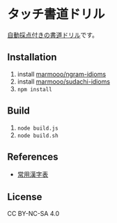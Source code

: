 # タッチ書道ドリル
[自動採点付きの書道ドリル](https://marmooo.github.io/touch-shodo/)です。

## Installation
1. install [marmooo/ngram-idioms](https://github.com/marmooo/ngram-idioms)
2. install [marmooo/sudachi-idioms](https://github.com/marmooo/sudachi-idioms)
3. ```npm install```

## Build
1. ```node build.js```
2. ```node build.sh```

## References
- [常用漢字表](https://www.bunka.go.jp/kokugo_nihongo/sisaku/joho/joho/kakuki/14/tosin02/index.html)

## License
CC BY-NC-SA 4.0

